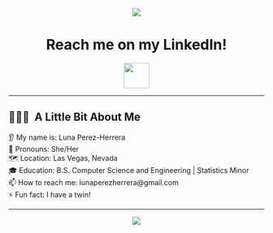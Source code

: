 <p align="center">
  <img src="https://capsule-render.vercel.app/api?text=Welcome!&fontColor=FFFFFF&animation=fadeIn&type=waving&color=gradient&height=100&fontAlignY=60&stroke=c2c2c2"/>
</p>

<h1 align="center">
  Reach me on my LinkedIn!
</h1>

<p align="center">
<a href="https://www.linkedin.com/in/luna-perez-herrera-816815339/">
  <img height="50" src="https://cdn2.iconfinder.com/data/icons/social-media-2285/512/1_Linkedin_unofficial_colored_svg-1024.png"/>
</a>

---

<h2> 👩🏻‍💻 &nbsp;A Little Bit About Me</h2>
👂 My name is: Luna Perez-Herrera <br />
👩 Pronouns: She/Her <br />
🗺️ Location: Las Vegas, Nevada <br />
🎓 Education: B.S. Computer Science and Engineering | Statistics Minor <br />
📫 How to reach me: lunaperezherrera@gmail.com <br />
⚡ Fun fact: I have a twin! <br />

---

<!---
[![Anurag's GitHub stats](https://github-readme-stats.vercel.app/api?username=Perez-Herrera-Luna)](https://github.com/anuraghazra/github-readme-stats)
[![Top Langs](https://github-readme-stats.vercel.app/api/top-langs/?username=Perez-Herrera-Luna&hide=makefile&exclude_repo=MythosMaze)](https://github.com/anuraghazra/github-readme-stats)
-->

<p align="center">
  <img src="https://capsule-render.vercel.app/api?type=waving&color=gradient&height=100&section=footer"/>
</p>
